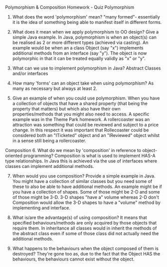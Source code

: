 Polymorphism & Composition Homework - Quiz
Polymorphism

1. What does the word 'polymorphism' mean?
    "many formed"- essentially it is the idea of something being able to manifest itself in different forms.

2. What does it mean when we apply polymorphism to OO design? Give a simple Java example.
    In Java, polymorphism is when an object(s) can be realised as 2 or more different types (achieved via casting).
    An example would be when an a class Object (say "x") implements additional methods from an interface (say "y").
    The object is now polymorphic in that it can be treated equally validly as "x" or "y".

3. What can we use to implement polymorphism in Java?
    Abstract Classes and/or interfaces

4. How many 'forms' can an object take when using polymorphism?
    As many as necessary but always at least 2.

5. Give an example of when you could use polymorphism.
    When you have a collection of objects that have a shared property (that being the property that matters)
    but which also have their own properties/methods that you might also need to access.
    A specific example was in the Theme Park homework. A rollercoaster was an attraction was something that could be reviewed
    and subject to a price change.
    In this respect it was important that Rollecoaster could be considered both an "ITicketed" object and an "IReviewed" object
    whilst in a sense still being a rollercoaster.

Composition
6. What do we mean by 'composition' in reference to object-oriented programming?
    Composition is what is used to implement HAS-A type relationships. In Java this is achieved
    via the use of interfaces where classes can implement additional methods.

7. When would you use composition? Provide a simple example in Java.
    You might have a collection of similar classes but you need some of
    these to also be able to have additional methods.
    An example might be if you have a collection of shapes. Some of those might be 2-D
    and some of those might be 3-D. 3-D shapes "have a" volume whereas 2-D don't
    Composition would allow the 3-D shapes to have a "volume" method by implementing and interface.

8. What is/are the advantage(s) of using composition?
    It means that specified behaviours/methods are only acquired by those objects that require them.
    In inheritance all classes would in inherit the methods of the abstract class
    even if some of those class did not actually need the additional methods.

9. What happens to the behaviours when the object composed of them is destroyed?
    They're gone too as, due to the fact that the Object HAS the behaviours, the behaviours cannot exist without the object.
